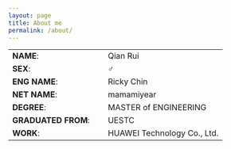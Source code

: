 ```yaml
---
layout: page
title: About me
permalink: /about/
---
```


|                                   |      |
| ----                              | ---- |
|**NAME**:              &emsp;      |Qian Rui|
|**SEX**:               &emsp;      |♂ |
|**ENG NAME**:          &emsp;      |Ricky Chin|
|**NET NAME**:          &emsp;      |mamamiyear|
|**DEGREE**:            &emsp;      |MASTER of ENGINEERING|
|**GRADUATED FROM**:    &emsp;      |UESTC|
|**WORK**:              &emsp;      |HUAWEI Technology Co., Ltd.|


